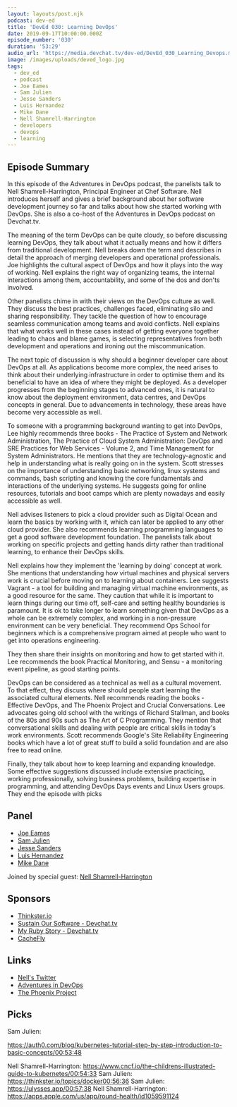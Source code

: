 ```yaml
---
layout: layouts/post.njk
podcast: dev-ed
title: 'DevEd 030: Learning DevOps'
date: 2019-09-17T10:00:00.000Z
episode_number: '030'
duration: '53:29'
audio_url: 'https://media.devchat.tv/dev-ed/DevEd_030_Learning_Devops.mp3'
image: /images/uploads/deved_logo.jpg
tags:
  - dev_ed
  - podcast
  - Joe Eames
  - Sam Julien
  - Jesse Sanders
  - Luis Hernandez
  - Mike Dane
  - Nell Shamrell-Harrington
  - developers
  - devops
  - learning
---
```

## Episode Summary

In this episode of the Adventures in DevOps podcast, the panelists talk to Nell Shamrell-Harrington, Principal Engineer at Chef Software. Nell introduces herself and gives a brief background about her software development journey so far and talks about how she started working with DevOps. She is also a co-host of the Adventures in DevOps podcast on Devchat.tv.

The meaning of the term DevOps can be quite cloudy, so before discussing learning DevOps, they talk about what it actually means and how it differs from traditional development. Nell breaks down the term and describes in detail the approach of merging developers and operational professionals. Joe highlights the cultural aspect of DevOps and how it plays into the way of working. Nell explains the right way of organizing teams, the internal interactions among them, accountability, and some of the dos and don'ts involved. 

Other panelists chime in with their views on the DevOps culture as well. They discuss the best practices, challenges faced, eliminating silo and sharing responsibility. They tackle the question of how to encourage seamless communication among teams and avoid conflicts. Nell explains that what works well in these cases instead of getting everyone together leading to chaos and blame games, is selecting representatives from both development and operations and ironing out the miscommunication.

The next topic of discussion is why should a beginner developer care about DevOps at all. As applications become more complex, the need arises to think about their underlying infrastructure in order to optimise them and its beneficial to have an idea of where they might be deployed.  As a developer progresses from the beginning stages to advanced ones, it is natural to know about the deployment environment, data centres, and DevOps concepts in general. Due to advancements in technology, these areas have become very accessible as well.

To someone with a programming background wanting to get into DevOps, Lee highly recommends three books - The Practice of System and Network Administration, The Practice of Cloud System Administration: DevOps and SRE Practices for Web Services - Volume 2, and Time Management for System Administrators. He mentions that they are technology-agnostic and help in understanding what is really going on in the system. Scott stresses on the importance of understanding basic networking, linux systems and commands, bash scripting and knowing the core fundamentals and interactions of the underlying systems. He suggests going for online resources, tutorials and boot camps which are plenty nowadays and easily accessible as well.

Nell advises listeners to pick a cloud provider such as Digital Ocean and learn the basics by working with it, which can later be applied to any other cloud provider. She also recommends learning programming languages to get a good software development foundation. The panelists talk about working on specific projects and getting hands dirty rather than traditional learning, to enhance their DevOps skills.

Nell explains how they implement the 'learning by doing' concept at work. She mentions that understanding how virtual machines and physical servers work is crucial before moving on to learning about containers. Lee suggests Vagrant - a tool for building and managing virtual machine environments, as a good resource for the same. They caution that while it is important to learn things during our time off, self-care and setting healthy boundaries is paramount. It is ok to take longer to learn something given that DevOps as a whole can be extremely complex, and working in a non-pressure environment can be very beneficial. They recommend Ops School for beginners which is a comprehensive program aimed at people who want to get into operations engineering.

They then share their insights on monitoring and how to get started with it. Lee recommends the book Practical Monitoring, and Sensu - a monitoring event pipeline, as good starting points.

DevOps can be considered as a technical as well as a cultural movement. To that effect, they discuss where should people start learning the associated cultural elements. Nell recommends reading the books - Effective DevOps, and The Phoenix Project and Crucial Conversations. Lee advocates going old school with the writings of Richard Stallman, and books of the 80s and 90s such as The Art of C Programming. They mention that conversational skills and dealing with people are critical skills in today's work environments. Scott recommends Google's Site Reliability Engineering books which have a lot of great stuff to build a solid foundation and are also free to read online.

Finally, they talk about how to keep learning and expanding knowledge. Some effective suggestions discussed include extensive practicing, working professionally, solving business problems, building expertise in programming, and attending DevOps Days events and Linux Users groups. They end the episode with picks

## Panel

* [Joe Eames](https://thinkster.io/)
* [Sam Julien](https://twitter.com/samjulien?lang=en)
* [Jesse Sanders](http://briebug.com/)
* [Luis Hernandez](https://lambdaschool.com/about)
* [Mike Dane](https://www.mikedane.com/)

Joined by special guest: [Nell Shamrell-Harrington](https://www.linkedin.com/in/nellshamrell/)

## Sponsors

* [Thinkster.io](https://thinkster.io/)
* [Sustain Our Software - Devchat.tv](https://devchat.tv/sustain-our-software/)
* [My Ruby Story - Devchat.tv](https://devchat.tv/my-ruby-story/)
* [CacheFly](https://www.cachefly.com/)

## Links

* [Nell's Twitter](https://twitter.com/nellshamrell?ref_src=twsrc%5Egoogle%7Ctwcamp%5Eserp%7Ctwgr%5Eauthor)
* [Adventures in DevOps](https://devchat.tv/adventures-in-devops/)
* [The Phoenix Project](https://www.amazon.com/dp/0988262592/ref=asc_df_09882625925978937?tag=shopz0d-20&ascsubtag=shopzilla_mp_1299-20;15681953003269658181210070301008005&creative=395261&creativeASIN=0988262592&linkCode=asn)

## Picks

Sam Julien:	

https://auth0.com/blog/kubernetes-tutorial-step-by-step-introduction-to-basic-concepts/00:53:48	

Nell Shamrell-Harrington:	https://www.cncf.io/the-childrens-illustrated-guide-to-kubernetes/00:54:33	Sam Julien:	https://thinkster.io/topics/docker00:56:36	Sam Julien:	https://ulysses.app/00:57:38	Nell Shamrell-Harrington:	https://apps.apple.com/us/app/round-health/id1059591124
